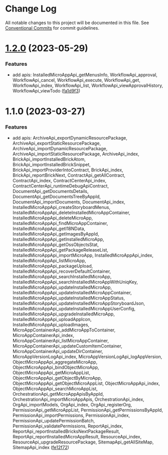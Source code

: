 # Change Log

All notable changes to this project will be documented in this file.
See [Conventional Commits](https://conventionalcommits.org) for commit guidelines.

# [1.2.0](https://github.com/easyops-cn/next-api-sdk/compare/@next-api-sdk/micro-app-sdk@1.1.0...@next-api-sdk/micro-app-sdk@1.2.0) (2023-05-29)

### Features

- add apis: InstalledMicroAppApi_getMenusInfo, WorkflowApi_approval, WorkflowApi_cancel, WorkflowApi_execute, WorkflowApi_get, WorkflowApi_index, WorkflowApi_list, WorkflowApi_viewApprovalHistory, WorkflowApi_viewTodo ([fa1d9f3](https://github.com/easyops-cn/next-api-sdk/commit/fa1d9f32cea8f7ac86f6eeef57991ef90fc47fe6))

# 1.1.0 (2023-03-27)

### Features

- add apis: ArchiveApi_exportDynamicResourcePackage, ArchiveApi_exportStaticResourcePackage, ArchiveApi_importDynamicResourcePackage, ArchiveApi_importStaticResourcePackage, ArchiveApi_index, BrickApi_importInstalledBrickAtom, BrickApi_importInstalledBrickSnippet, BrickApi_importProviderIntoContract, BrickApi_index, BrickApi_reportBrickNext, ContractApi_getAllContract, ContractApi_index, ContractCenterApi_index, ContractCenterApi_runtimeDebugApiContract, DocumentApi_getDocumentsDetails, DocumentApi_getDocumentsTreeByAppId, DocumentApi_importDocuments, DocumentApi_index, InstalledMicroAppApi_createStoryboardMenus, InstalledMicroAppApi_deleteInstalledMicroAppContainer, InstalledMicroAppApi_deleteMicroApp, InstalledMicroAppApi_findMicroAppContainer, InstalledMicroAppApi_getI18NData, InstalledMicroAppApi_getImagesByAppId, InstalledMicroAppApi_getInstalledMicroApp, InstalledMicroAppApi_getOssObjectsStat, InstalledMicroAppApi_getPackageReleaseList, InstalledMicroAppApi_importMicroApp, InstalledMicroAppApi_index, InstalledMicroAppApi_listMicroApp, InstalledMicroAppApi_packageUpload, InstalledMicroAppApi_recoverDefaultContainer, InstalledMicroAppApi_searchInstalledMicroApp, InstalledMicroAppApi_searchInstalledMicroAppWithUniqKey, InstalledMicroAppApi_updateInstalledMicroApp, InstalledMicroAppApi_updateInstalledMicroAppContainer, InstalledMicroAppApi_updateInstalledMicroAppStatus, InstalledMicroAppApi_updateInstalledMicroAppStoryboardJson, InstalledMicroAppApi_updateInstalledMicroAppUserConfig, InstalledMicroAppApi_upgradeInstalledMicroApp, InstalledMicroAppApi_uploadAppIcon, InstalledMicroAppApi_uploadImages, MicroAppContainerApi_addMicroAppToContainer, MicroAppContainerApi_index, MicroAppContainerApi_listMicroAppContainer, MicroAppContainerApi_updateCustomItemContainer, MicroAppContainerApi_updateDirContainer, MicroAppVersionLogApi_index, MicroAppVersionLogApi_logAppVersion, ObjectMicroAppApi_aggregateMicroApp, ObjectMicroAppApi_bindObjectMicroApp, ObjectMicroAppApi_getMicroAppList, ObjectMicroAppApi_getObjectByMicroApp, ObjectMicroAppApi_getObjectMicroAppList, ObjectMicroAppApi_index, ObjectMicroAppApi_searchMicroAppList, OrchestrationApi_getMicroAppApisByAppId, OrchestrationApi_importMicroAppApis, OrchestrationApi_index, OrgApi_importModels, OrgApi_index, OrgApi_registerOrg, PermissionApi_getMicroAppList, PermissionApi_getPermissionsByAppId, PermissionApi_importPermissions, PermissionApi_index, PermissionApi_updatePermissionBatch, PermissionApi_validatePermissions, ReportApi_index, ReportApi_reportInstalledBricksNextPackageResult, ReportApi_reportInstalledMicroAppResult, ResourceApi_index, ResourceApi_upgradeResourcePackage, SitemapApi_getAllSiteMap, SitemapApi_index ([fe12f72](https://github.com/easyops-cn/next-api-sdk/commit/fe12f72342bac89324e6ca8f6d0e7f7043327221))
